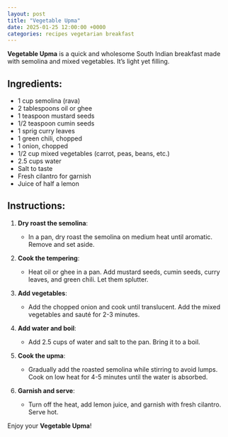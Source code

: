 ```yaml
---
layout: post  
title: "Vegetable Upma"  
date: 2025-01-25 12:00:00 +0000  
categories: recipes vegetarian breakfast  
---
```


**Vegetable Upma** is a quick and wholesome South Indian breakfast made with semolina and mixed vegetables. It’s light yet filling.

## Ingredients:
<ul class="ingredients-list">
<li class="ingredient">1 cup semolina (rava)</li>
<li class="ingredient">2 tablespoons oil or ghee</li>
<li class="ingredient">1 teaspoon mustard seeds</li>
<li class="ingredient">1/2 teaspoon cumin seeds</li>
<li class="ingredient">1 sprig curry leaves</li>
<li class="ingredient">1 green chili, chopped</li>
<li class="ingredient">1 onion, chopped</li>
<li class="ingredient">1/2 cup mixed vegetables (carrot, peas, beans, etc.)</li>
<li class="ingredient">2.5 cups water</li>
<li class="ingredient">Salt to taste</li>
<li class="ingredient">Fresh cilantro for garnish</li>
<li class="ingredient">Juice of half a lemon</li>
</ul>

## Instructions:
1. **Dry roast the semolina**:  
   - In a pan, dry roast the semolina on medium heat until aromatic. Remove and set aside.

2. **Cook the tempering**:  
   - Heat oil or ghee in a pan. Add mustard seeds, cumin seeds, curry leaves, and green chili. Let them splutter.  

3. **Add vegetables**:  
   - Add the chopped onion and cook until translucent. Add the mixed vegetables and sauté for 2-3 minutes.

4. **Add water and boil**:  
   - Add 2.5 cups of water and salt to the pan. Bring it to a boil.

5. **Cook the upma**:  
   - Gradually add the roasted semolina while stirring to avoid lumps. Cook on low heat for 4-5 minutes until the water is absorbed.

6. **Garnish and serve**:  
   - Turn off the heat, add lemon juice, and garnish with fresh cilantro. Serve hot.

Enjoy your **Vegetable Upma**!
